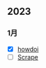 ## 2023
### 1月
- [x] [howdoi](https://github.com/2022Jean/Programming-notes/blob/main/%E7%AC%94%E8%AE%B0/howdoi/202301281039.md) 
- [ ] [Scrape](https://github.com/scrapy/scrapy) 